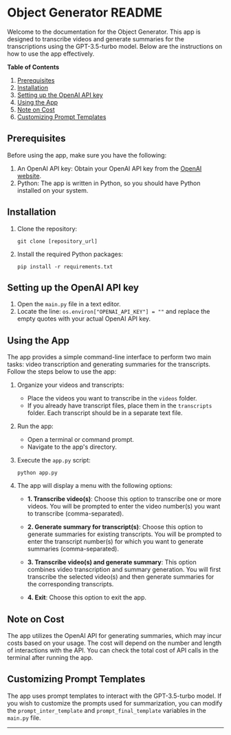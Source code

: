 # Object Generator README

Welcome to the documentation for the Object Generator. This app is designed to transcribe videos and generate summaries for the transcriptions using the GPT-3.5-turbo model. Below are the instructions on how to use the app effectively.

**Table of Contents**
1. [Prerequisites](#prerequisites)
2. [Installation](#installation)
3. [Setting up the OpenAI API key](#setting-up-the-openai-api-key)
4. [Using the App](#using-the-app)
5. [Note on Cost](#note-on-cost)
6. [Customizing Prompt Templates](#customizing-prompt-templates)

## Prerequisites

Before using the app, make sure you have the following:

1. An OpenAI API key: Obtain your OpenAI API key from the [OpenAI website](https://openai.com).
2. Python: The app is written in Python, so you should have Python installed on your system.

## Installation

1. Clone the repository: 
   ```
   git clone [repository_url]
   ```
2. Install the required Python packages: 
   ```
   pip install -r requirements.txt
   ```

## Setting up the OpenAI API key

1. Open the `main.py` file in a text editor.
2. Locate the line: `os.environ["OPENAI_API_KEY"] = ""` and replace the empty quotes with your actual OpenAI API key.

## Using the App

The app provides a simple command-line interface to perform two main tasks: video transcription and generating summaries for the transcripts. Follow the steps below to use the app:

1. Organize your videos and transcripts:
   - Place the videos you want to transcribe in the `videos` folder.
   - If you already have transcript files, place them in the `transcripts` folder. Each transcript should be in a separate text file.

2. Run the app:
   - Open a terminal or command prompt.
   - Navigate to the app's directory.

3. Execute the `app.py` script:
   ```
   python app.py
   ```

4. The app will display a menu with the following options:

   - **1. Transcribe video(s)**: Choose this option to transcribe one or more videos. You will be prompted to enter the video number(s) you want to transcribe (comma-separated).
   
   - **2. Generate summary for transcript(s)**: Choose this option to generate summaries for existing transcripts. You will be prompted to enter the transcript number(s) for which you want to generate summaries (comma-separated).
   
   - **3. Transcribe video(s) and generate summary**: This option combines video transcription and summary generation. You will first transcribe the selected video(s) and then generate summaries for the corresponding transcripts.
   
   - **4. Exit**: Choose this option to exit the app.

## Note on Cost

The app utilizes the OpenAI API for generating summaries, which may incur costs based on your usage. The cost will depend on the number and length of interactions with the API. You can check the total cost of API calls in the terminal after running the app.

## Customizing Prompt Templates

The app uses prompt templates to interact with the GPT-3.5-turbo model. If you wish to customize the prompts used for summarization, you can modify the `prompt_inter_template` and `prompt_final_template` variables in the `main.py` file.

---
